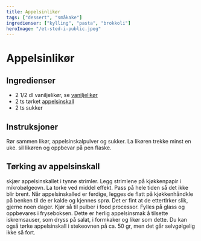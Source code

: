 ```yaml
---
title: Appelsinlikør
tags: ["dessert", "småkake"]
ingredienser: ["kylling", "pasta", "brokkoli"]
heroImage: "/et-sted-i-public.jpeg"
---
```


# Appelsinlikør

## Ingredienser

- 2 1/2 dl vaniljelikør, se [vaniljelikør](./vaniljelikør)
- 2 ts tørket [appelsinskall](#tørking-av-appelsinskall)
- 2 ts sukker

## Instruksjoner

Rør sammen likør, appelsinskalpulver og sukker. La likøren trekke minst en uke. sil likøren og oppbevar på pen flaske.

## Tørking av appelsinskall

skjær appelsinskallet i tynne strimler. Legg strimlene på kjøkkenpapir i mikrobølgeovn. La torke ved middel effekt. Pass på hele tiden så det ikke blir brent. Når appelsinskalled er ferdige, legges de flatt på kjøkkenhåndkle på benken til de er kalde og kjennes sprø. Det er fint at de ettertlrker slik, gjerne noen dager. Kjør så til pulber i food processor. Fylles på glass og oppbevares i fryseboksen. Dette er herlig appelsinsmak å tilsette iskremsauser, som dryss på salat, i formkaker og likør som dette. Du kan også tørke appelsinskall i stekeovnen på ca. 50 gr, men det går selvgølgelig ikke så fort.
